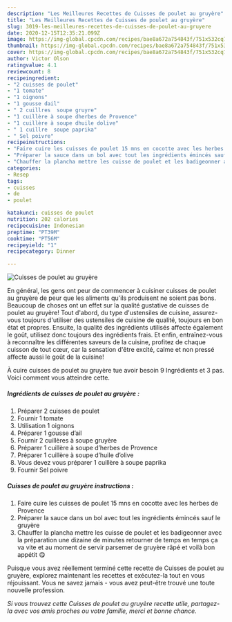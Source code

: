 ```yaml
---
description: "Les Meilleures Recettes de Cuisses de poulet au gruyère"
title: "Les Meilleures Recettes de Cuisses de poulet au gruyère"
slug: 3019-les-meilleures-recettes-de-cuisses-de-poulet-au-gruyere
date: 2020-12-15T12:35:21.099Z
image: https://img-global.cpcdn.com/recipes/bae8a672a754843f/751x532cq70/cuisses-de-poulet-au-gruyere-photo-principale-de-la-recette.jpg
thumbnail: https://img-global.cpcdn.com/recipes/bae8a672a754843f/751x532cq70/cuisses-de-poulet-au-gruyere-photo-principale-de-la-recette.jpg
cover: https://img-global.cpcdn.com/recipes/bae8a672a754843f/751x532cq70/cuisses-de-poulet-au-gruyere-photo-principale-de-la-recette.jpg
author: Victor Olson
ratingvalue: 4.1
reviewcount: 8
recipeingredient:
- "2 cuisses de poulet"
- "1 tomate"
- "1 oignons"
- "1 gousse dail"
- " 2 cuillres  soupe gruyre"
- "1 cuillère à soupe dherbes de Provence"
- "1 cuillère à soupe dhuile dolive"
- " 1 cuillre  soupe paprika"
- " Sel poivre"
recipeinstructions:
- "Faire cuire les cuisses de poulet 15 mns en cocotte avec les herbes de Provence"
- "Préparer la sauce dans un bol avec tout les ingrédients émincés sauf le gruyère"
- "Chauffer la plancha mettre les cuisse de poulet et les badigeonner avec la préparation une dizaine de minutes retourner de temps en temps ça va vite et au moment de servir parsemer de gruyère râpé et voilà bon appétit 😋"
categories:
- Resep
tags:
- cuisses
- de
- poulet

katakunci: cuisses de poulet 
nutrition: 202 calories
recipecuisine: Indonesian
preptime: "PT39M"
cooktime: "PT56M"
recipeyield: "1"
recipecategory: Dinner

---
```



![Cuisses de poulet au gruyère](https://img-global.cpcdn.com/recipes/bae8a672a754843f/751x532cq70/cuisses-de-poulet-au-gruyere-photo-principale-de-la-recette.jpg)

En général, les gens ont peur de commencer à cuisiner cuisses de poulet au gruyère de peur que les aliments qu'ils produisent ne soient pas bons. Beaucoup de choses ont un effet sur la qualité gustative de cuisses de poulet au gruyère! Tout d'abord, du type d'ustensiles de cuisine, assurez-vous toujours d'utiliser des ustensiles de cuisine de qualité, toujours en bon état et propres. Ensuite, la qualité des ingrédients utilisés affecte également le goût, utilisez donc toujours des ingrédients frais. Et enfin, entraînez-vous à reconnaître les différentes saveurs de la cuisine, profitez de chaque cuisson de tout cœur, car la sensation d'être excité, calme et non pressé affecte aussi le goût de la cuisine!

<!--inarticleads1-->

À cuire cuisses de poulet au gruyère tue avoir besoin 9 Ingrédients et 3 pas. Voici comment vous atteindre cette.

##### Ingrédients de cuisses de poulet au gruyère :

1. Préparer 2 cuisses de poulet
1. Fournir 1 tomate
1. Utilisation 1 oignons
1. Préparer 1 gousse d’ail
1. Fournir  2 cuillères à soupe gruyère
1. Préparer 1 cuillère à soupe d’herbes de Provence
1. Préparer 1 cuillère à soupe d’huile d’olive
1. Vous devez vous préparer  1 cuillère à soupe paprika
1. Fournir  Sel poivre




<!--inarticleads2-->

##### Cuisses de poulet au gruyère instructions :

1. Faire cuire les cuisses de poulet 15 mns en cocotte avec les herbes de Provence
1. Préparer la sauce dans un bol avec tout les ingrédients émincés sauf le gruyère
1. Chauffer la plancha mettre les cuisse de poulet et les badigeonner avec la préparation une dizaine de minutes retourner de temps en temps ça va vite et au moment de servir parsemer de gruyère râpé et voilà bon appétit 😋




<!--inarticleads1-->

<p>
Puisque vous avez réellement terminé cette recette de Cuisses de poulet au gruyère, explorez maintenant les recettes et exécutez-la tout en vous réjouissant. Vous ne savez jamais - vous avez peut-être trouvé une toute nouvelle profession.
</p>

<p>
<i>Si vous trouvez cette Cuisses de poulet au gruyère recette utile, partagez-la avec vos amis proches ou votre famille, merci et bonne chance.</i>
</p>
